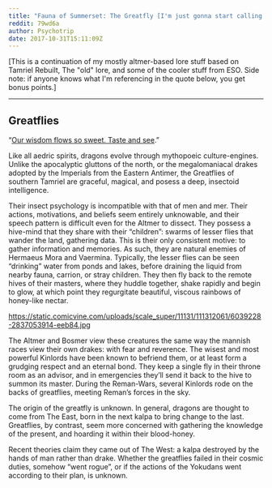 ```yaml
---
title: "Fauna of Summerset: The Greatfly [I'm just gonna start calling this \"The Weirder Scrolls\" for now]"
reddit: 79wd6a
author: Psychotrip
date: 2017-10-31T15:11:09Z
---
```


[This is a continuation of my mostly altmer-based lore stuff based on Tamriel Rebuilt, The "old" lore, and some of the cooler stuff from ESO. Side note: if anyone knows what I'm referencing in the quote below, you get bonus points.]

-------------------------------------------------------------------------------

Greatflies
------

“[Our wisdom flows so sweet. Taste and see](https://pbs.twimg.com/media/DMa8vEPWkAA5TMM.jpg).”

Like all aedric spirits, dragons evolve through mythopoeic culture-engines. Unlike the apocalyptic gluttons of the north, or the megalomaniacal drakes adopted by the Imperials from the Eastern Antimer, the Greatflies of southern Tamriel are graceful, magical, and posess a deep, insectoid intelligence.

Their insect psychology is incompatible with that of men and mer. Their actions, motivations, and beliefs seem entirely unknowable, and their speech pattern is difficult even for the Altmer to dissect. They possess a hive-mind that they share with their “children”: swarms of lesser flies that wander the land, gathering data. This is their only consistent motive: to gather information and memories. As such, they are natural enemies of Hermaeus Mora and Vaermina. Typically, the lesser flies can be seen “drinking” water from ponds and lakes, before draining the liquid from nearby fauna, carrion, or stray children. They then fly back to the remote hives of their masters, where they huddle together, shake rapidly and begin to glow, at which point they regurgitate beautiful, viscous rainbows of honey-like nectar.

https://static.comicvine.com/uploads/scale_super/11131/111312061/6039228-2837053914-eeb84.jpg

The Altmer and Bosmer view these creatures the same way the mannish races view their own drakes: with fear and reverence. The wisest and most powerful Kinlords have been known to befriend them, or at least form a grudging respect and an eternal bond. They keep a single fly in their throne room as an advisor, and in emergencies they’ll send it back to the hive to summon its master. During the Reman-Wars, several Kinlords rode on the backs of greatflies, meeting Reman’s forces in the sky.

The origin of the greatfly is unknown. In general, dragons are thought to come from The East, born in the next kalpa to bring change to the last. Greatflies, by contrast, seem more concerned with gathering the knowledge of the present, and hoarding it within their blood-honey.

Recent theories claim they came out of The West: a kalpa destroyed by the hands of man rather than drake. Whether the greatflies failed in their cosmic duties, somehow “went rogue”, or if the actions of the Yokudans went according to their plan, is unknown.
